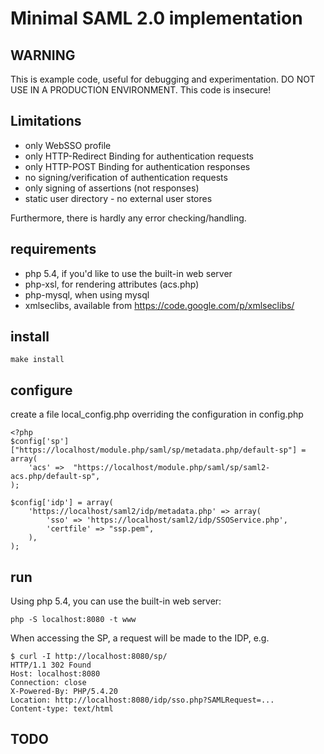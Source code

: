 Minimal SAML 2.0 implementation
===============================

WARNING
-------

This is example code, useful for debugging and experimentation. DO NOT USE IN A PRODUCTION ENVIRONMENT. This code is insecure!

Limitations
-----------
- only WebSSO profile
- only HTTP-Redirect Binding for authentication requests
- only HTTP-POST Binding for authentication responses
- no signing/verification of authentication requests
- only signing of assertions (not responses)
- static user directory - no external user stores

Furthermore, there is hardly any error checking/handling.

requirements
------------

- php 5.4, if you'd like to use the built-in web server
- php-xsl, for rendering attributes (acs.php)
- php-mysql, when using mysql
- xmlseclibs, available from https://code.google.com/p/xmlseclibs/

install
-------

    make install

configure
---------

create a file local_config.php overriding the configuration in config.php

	<?php
	$config['sp']["https://localhost/module.php/saml/sp/metadata.php/default-sp"] = array(
		'acs' =>  "https://localhost/module.php/saml/sp/saml2-acs.php/default-sp",
	);

	$config['idp'] = array(
		'https://localhost/saml2/idp/metadata.php' => array(
	    	'sso' => 'https://localhost/saml2/idp/SSOService.php',
	    	'certfile' => "ssp.pem",
		),
	);

run
---

Using php 5.4, you can use the built-in web server:

	php -S localhost:8080 -t www

When accessing the SP, a request will be made to the IDP, e.g.

	$ curl -I http://localhost:8080/sp/
	HTTP/1.1 302 Found
	Host: localhost:8080
	Connection: close
	X-Powered-By: PHP/5.4.20
	Location: http://localhost:8080/idp/sso.php?SAMLRequest=...
	Content-type: text/html

TODO
----
